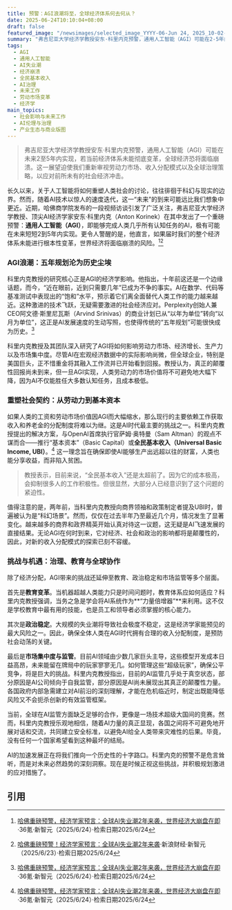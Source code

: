 ```yaml
---
title: 预警：AGI浪潮将至，全球经济体系何去何从？
date: 2025-06-24T10:10:04+08:00
draft: false
featured_image: "/newsimages/selected_image_YYYY-06-Jun 24, 2025_10-02-40-674.jpg"
summary: "弗吉尼亚大学经济学教授安东·科里内克预警，通用人工智能（AGI）可能在2-5年内实现，届时若现有经济体系未能彻底变革，全球经济恐将面临崩溃。他呼吁各国政府和企业重新思考收入分配（如全民基本收入）、教育模式和AI治理，以应对由AI引发的劳动力市场冲击和社会不稳定风险，强调现在是采取激进应对措施的关键时刻。"
tags: 
  - AGI
  - 通用人工智能
  - AI失业潮
  - 经济崩溃
  - 全民基本收入
  - AI治理
  - 未来工作
  - 劳动市场变革
  - 经济学
main_topics: 
  - 社会影响与未来工作
  - AI伦理与治理
  - 产业生态与商业版图
---
```


> 弗吉尼亚大学经济学教授安东·科里内克预警，通用人工智能（AGI）可能在未来2至5年内实现，若当前经济体系未能彻底变革，全球经济恐将面临崩溃。这一展望迫使我们重新审视劳动力市场、收入分配模式以及全球治理策略，以应对前所未有的社会经济冲击。

长久以来，关于人工智能将如何重塑人类社会的讨论，往往徘徊于科幻与现实的边界。然而，随着AI技术以惊人的速度迭代，这一“未来”的到来可能远比我们想象中更近。近期，哈佛商学院发布的一段视频访谈引发了广泛关注，弗吉尼亚大学经济学教授、顶尖AI经济学家安东·科里内克（Anton Korinek）在其中发出了一个重磅预警：**通用人工智能（AGI）**，即能够完成人类几乎所有认知任务的AI，极有可能在未来短短2到5年内实现。更令人警醒的是，他直言，如果届时我们的整个经济体系未能进行根本性变革，世界经济将面临崩溃的风险。[^1][^2]

### AGI浪潮：五年规划沦为历史尘埃

科里内克教授的研究核心正是AGI的经济学影响。他指出，十年前这还是一个边缘话题，而今，“近在眼前，近到只需要几年”已成为不争的事实。AI在数学、代码等基准测试中表现出的“饱和”水平，预示着它们离全面替代人类工作的能力越来越近。这种激进的技术飞跃，无疑需要激进的社会经济应对。Perplexity创始人兼CEO阿文德·斯里尼瓦斯（Arvind Srinivas）的商业计划已从“以年为单位”转向“以月为单位”，这正是AI发展速度的生动写照，也使得传统的“五年规划”可能很快成为历史。[^1]

科里内克教授及其团队深入研究了AGI将如何影响劳动力市场、经济增长、生产力以及市场集中度。尽管AI在宏观经济数据中的实际影响尚微，但全球企业，特别是美国巨头，正不惜重金将其融入工作流并已开始看到回报。教授认为，真正的颠覆性回报尚未到来，但一旦AGI实现，人类劳动力的市场价值将不可避免地大幅下降，因为AI不仅能胜任大多数认知任务，且成本极低。

### 重塑社会契约：从劳动力到基本资本

如果人类的工资和劳动市场价值因AGI而大幅缩水，那么现行的主要依赖工作获取收入和养老金的分配制度将难以为继。这是AI时代最主要的挑战之一。科里内克教授提出的解决方案，与OpenAI首席执行官萨姆·奥特曼（Sam Altman）的观点不谋而合——推行“基本资本”（Basic Capital）或**全民基本收入（Universal Basic Income, UBI）**。[^1] 这一理念旨在确保即使AI能够生产出远超以往的财富，人类也能分享收益，而非陷入贫困。

> 教授表示，目前来说，“全民基本收入”还是太超前了。因为它的成本极高，会抑制很多人的工作积极性。但很显然，大部分人已经意识到了这个问题的紧迫性。

值得注意的是，两年前，当科里内克教授向商界领袖和政策制定者提及UBI时，普遍被认为是“科幻场景”。然而，仅仅在过去半年乃至最近几个月，情况发生了显著变化。越来越多的商界和政界精英开始认真对待这一议题，这无疑是AI飞速发展的直接结果。无论AGI在何时到来，它对经济、社会和政治的影响都将是颠覆性的，因此，对新的收入分配模式的探索已刻不容缓。

### 挑战与机遇：治理、教育与全球协作

除了经济分配，AGI带来的挑战还延伸至教育、政治稳定和市场监管等多个层面。

首先是**教育变革**。当机器超越人类能力只是时间问题时，教育体系应如何适应？科里内克教授强调，当务之急是学会将AI系统作为**“力量倍增器”**来利用。这不仅是学校教育中最有用的技能，也是员工和领导者必须掌握的核心能力。

其次是**政治稳定**。大规模的失业潮将导致社会极度不稳定，这是经济学家能预见的最大风险之一。因此，确保全体人类在AGI时代拥有合理的收入分配制度，是预防社会动荡的关键。

最后是**市场集中度与监管**。目前AI领域由少数几家巨头主导，这些模型开发成本日益高昂，未来能留在牌局中的玩家寥寥无几。如何管理这些“超级玩家”，确保公平竞争，将是巨大的挑战。科里内克教授指出，目前的AI监管几乎处于真空状态，部分原因是AI公司倾向于自我监管，部分原因是AI尚未展现出其真正的颠覆性力量。各国政府内部急需建立对AI前沿的深刻理解，才能在危机临近时，制定出既能降低风险又不会扼杀创新的有效监管框架。

当前，全球在AI监管方面缺乏足够的合作，更像是一场技术超级大国间的竞赛。然而，科里内克教授乐观地相信，随着AI力量的真正显现，各国之间将不可避免地开展对话和交流，共同建立安全标准，以避免AI给全人类带来灾难性的后果。毕竟，没有任何一个国家希望看到这种最坏的结局。

AI的加速发展正在将我们推向一个历史性的十字路口。科里内克的预警不是危言耸听，而是对未来必然趋势的深刻洞察。现在是时候正视这些挑战，并积极规划激进的应对措施了。

## 引用
[^1]: [哈佛重磅预警，经济学家预言：全球AI失业潮2年来袭，世界经济大崩盘在即](https://www.36kr.com/p/3349784316779392)·36氪·新智元（2025/6/24）·检索日期2025/6/24
[^2]: [哈佛重磅预警！经济学家预言：全球AI失业潮2年来袭](https://finance.sina.com.cn/tech/csj/2025-06-23/doc-infcahpc7249792.shtml)·新浪财经·新智元（2025/6/23）·检索日期2025/6/24
